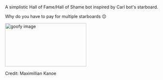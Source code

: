 A simplistic Hall of Fame/Hall of Shame bot inspired by Carl bot's starboard. 

Why do you have to pay for multiple starboards 😔

<img width="266" height="143" alt="goofy image" src="https://github.com/user-attachments/assets/6c52fa0e-9c3d-400c-aced-7d6bfaf26433" />

Credit: Maximillian Kanoe
